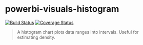 # powerbi-visuals-histogram
[![Build Status](https://travis-ci.org/Microsoft/powerbi-visuals-histogram.svg?branch=master)](https://travis-ci.org/Microsoft/powerbi-visuals-histogram) [![Coverage Status](https://coveralls.io/repos/github/Microsoft/powerbi-visuals-histogram/badge.svg?branch=master)](https://coveralls.io/github/Microsoft/powerbi-visuals-histogram?branch=master)

> A histogram chart plots data ranges into intervals. Useful for estimating density.
